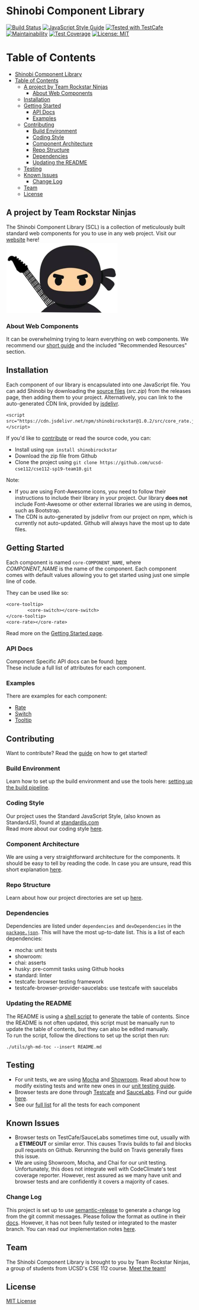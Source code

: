 # Shinobi Component Library
[![Build Status](https://travis-ci.com/ucsd-cse112/cse112-sp19-team10.svg?token=Nn7W4RnbZq1QGEydYuEM&branch=master)](https://travis-ci.com/ucsd-cse112/cse112-sp19-team10) [![JavaScript Style Guide](https://img.shields.io/badge/code_style-standard-brightgreen.svg)](https://standardjs.com) 
<a href="https://github.com/DevExpress/testcafe"><img alt="Tested with TestCafe" src="https://img.shields.io/badge/tested%20with-TestCafe-2fa4cf.svg"></a> [![Maintainability](https://api.codeclimate.com/v1/badges/a964c0b0f9918af7aefd/maintainability)](https://codeclimate.com/repos/5cc0c0aa5014ac306c010419/maintainability) [![Test Coverage](https://api.codeclimate.com/v1/badges/a964c0b0f9918af7aefd/test_coverage)](https://codeclimate.com/repos/5cc0c0aa5014ac306c010419/test_coverage) [![License: MIT](https://img.shields.io/badge/License-MIT-yellow.svg)](https://opensource.org/licenses/MIT)



Table of Contents
=================
<!--ts-->
   * [Shinobi Component Library](#shinobi-component-library)
   * [Table of Contents](#table-of-contents)
      * [A project by Team Rockstar Ninjas](#a-project-by-team-rockstar-ninjas)
         * [About Web Components](#about-web-components)
      * [Installation](#installation)
      * [Getting Started](#getting-started)
         * [API Docs](#api-docs)
         * [Examples](#examples)
      * [Contributing](#contributing)
         * [Build Environment](#build-environment)
         * [Coding Style](#coding-style)
         * [Component Architecture](#component-architecture)
         * [Repo Structure](#repo-structure)
         * [Dependencies](#dependencies)
         * [Updating the README](#updating-the-readme)
      * [Testing](#testing)
      * [Known Issues](#known-issues)
         * [Change Log](#change-log)
      * [Team](#team)
      * [License](#license)

<!-- Added by: seannam, at: Thu Jun 13 23:22:24 PDT 2019 -->

<!--te-->

## A project by Team Rockstar Ninjas
The Shinobi Component Library (SCL) is a collection of meticulously built standard web components for you to use in any web project. Visit our [website](https://ucsd-cse112.github.io/cse112-sp19-team10/) here!  
<img src="docs/img/rockstar_ninja.PNG" title="Team Logo" alt="Team Logo" width="300px"/>

### About Web Components
It can be overwhelming trying to learn everything on web components. We recommend our [short guide](docs/WebComponentGuide.md) and the included "Recommended Resources" section.

## Installation
Each component of our library is encapsulated into one JavaScript file. You can add Shinobi by downloading the [source files](https://github.com/ucsd-cse112/cse112-sp19-team10/releases) (*src.zip*) from the releases page, then adding them to your project.
Alternatively, you can link to the auto-generated CDN link, provided by [jsdelivr](jsdelivr.net).
```
<script src="https://cdn.jsdelivr.net/npm/shinobirockstar@1.0.2/src/core_rate.js"></script>
```

If you'd like to [contribute](#contributing) or read the source code, you can:
- Install using `npm install shinobirockstar`  
- Download the zip file from Github
- Clone the project using `git clone https://github.com/ucsd-cse112/cse112-sp19-team10.git`

Note: 
- If you are using Font-Awesome icons, you need to follow their instructions to include their library in your project. Our library **does not** include Font-Awesome or other external libraries we are using in demos, such as Bootstrap.
- The CDN is auto-generated by jsdelivr from our project on npm, which is currently not auto-updated. Github will always have the most up to date files.

## Getting Started
Each component is named `core-COMPONENT_NAME`, where *COMPONENT_NAME* is the name of the component. Each component comes with default values allowing you to get started using just one simple line of code.

They can be used like so:
```
<core-tooltip>  
        <core-switch></core-switch>  
</core-tooltip>  
<core-rate></core-rate>  
```
Read more on the [Getting Started page](docs/usage/GettingStarted.md).

### API Docs
Component Specific API docs can be found: [here](https://ucsd-cse112.github.io/cse112-sp19-team10/docs/index.html)  
These include a full list of attributes for each component.    

### Examples
There are examples for each component:
- [Rate](https://ucsd-cse112.github.io/cse112-sp19-team10/examples/rate.html)
- [Switch](https://ucsd-cse112.github.io/cse112-sp19-team10/examples/switch.html)
- [Tooltip](https://ucsd-cse112.github.io/cse112-sp19-team10/examples/tooltip.html)

## Contributing
Want to contribute? Read the [guide](https://docs.google.com/document/d/131o201JKLoXA3ThO713b-uAVn71Ql5zLPmLm_eqTdMU/edit) on how to get started!

### Build Environment
Learn how to set up the build environment and use the tools here: [setting up the build pipeline](https://docs.google.com/document/d/1T7znBZnsLRjiv7TSTTOygoxcIgXU88AOVcoRg2jSkuY/edit).

### Coding Style
Our project uses the Standard JavaScript Style, (also known as StandardJS), found at [standardjs.com](standardjs.com)  
Read more about our coding style [here](docs/dev/CodingStyle.md).

### Component Architecture
We are using a very straightforward architecture for the components. It should be easy to tell by reading the code. In case you are unsure, read this short explanation [here](docs/dev/Architecture.md).

### Repo Structure
Learn about how our project directories are set up [here](docs/dev/Repo.md).

### Dependencies
Dependencies are listed under `dependencies` and `devDependencies` in the [`package.json`](package.json).  This will have the most up-to-date list.
This is a list of each dependencies:
- mocha: unit tests
- showroom: 
- chai: asserts
- husky: pre-commit tasks using Github hooks
- standard: linter
- testcafe: browser testing framework
- testcafe-browser-provider-saucelabs: use testcafe with saucelabs

### Updating the README
The README is using a [shell script](https://github.com/ekalinin/github-markdown-toc) to generate the table of contents. Since the README is not often updated, this script must be manually run to update the table of contents, but they can also be edited manually.  
To run the script, follow the directions to set up the script then run:
```
./utils/gh-md-toc --insert README.md
```

## Testing
- For unit tests, we are using [Mocha](https://mochajs.org/) and [Showroom](https://github.com/eavichay/showroom). Read about how to modify existing tests and write new ones in our [unit testing guide](https://docs.google.com/document/d/1lbslRDDltuQ9W85m4ydCMiX7PHPhnL075Dgzt4M1Nuo/edit).  
- Browser tests are done through [Testcafe](https://devexpress.github.io/testcafe/) and [SauceLabs](https://saucelabs.com/). Find our guide [here](https://docs.google.com/document/d/1x6_YWZVBgTehy1oi4eblvHlfXKKR_XMpY9cHYgYD3EI/edit).
- See our [full list](https://docs.google.com/document/d/1NJwUiCW6A7htAkYt5D9KlLrRf-20Q_cx8ipcCyGnmQ0/edit?usp=sharing) for all the tests for each component

## Known Issues
- Browser tests on TestCafe/SauceLabs sometimes time out, usually with a **ETIMEOUT** or similar error. This causes Travis builds to fail and blocks pull requests on Github. Rerunning the build on Travis generally fixes this issue.
- We are using Showroom, Mocha, and Chai for our unit testing. Unfortunately, this does not integrate well with CodeClimate's test coverage reporter. However, rest assured as we many have unit and browser tests and are confidently it covers a majority of cases.

### Change Log
This project is set up to use [semantic-release](https://github.com/semantic-release/semantic-release#how-does-it-work) to generate a change log from the git commit messages. Please follow the format as outline in their [docs](https://github.com/semantic-release/semantic-release#how-does-it-work). However, it has not been fully tested or integrated to the master branch. You can read our implementation notes [here](https://drive.google.com/a/ucsd.edu/file/d/1U0ZaXYs-A14-t2VXM4h5-GqYuRQV9C5d/view?usp=sharing).

## Team
The Shinobi Component Library is brought to you by Team Rockstar Ninjas, a group of students from UCSD's CSE 112 course. [Meet the team!](docs/Team.md)

## License
[MIT License](docs/LICENSE)
